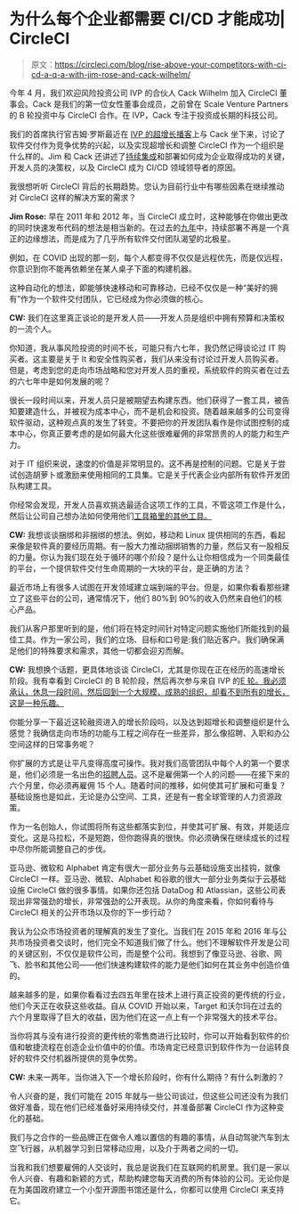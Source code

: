 # 为什么每个企业都需要 CI/CD 才能成功| CircleCI

> 原文：<https://circleci.com/blog/rise-above-your-competitors-with-ci-cd-a-q-a-with-jim-rose-and-cack-wilhelm/>

今年 4 月，我们欢迎风险投资公司 IVP 的合伙人 Cack Wilhelm 加入 CircleCI 董事会。Cack 是我们的第一位女性董事会成员，之前曾在 Scale Venture Partners 的 B 轮投资中与 CircleCI 合作。在 IVP，Cack 专注于投资成长期的科技公司。

我们的首席执行官吉姆·罗斯最近在 [IVP 的超增长播客](https://www.ivp.com/news/podcast/ivps-hypergrowth-podcast-circleci-ceo-jim-rose-on-the-rise-of-software-delivery-as-a-competitive-differentiator-and-what-its-like-hitting-the-stride-of-hypergrowth/)上与 Cack 坐下来，讨论了软件交付作为竞争优势的兴起，以及实现超增长和调整 CircleCI 作为一个组织是什么样的。Jim 和 Cack 还讲述了[持续集成](https://circleci.com/continuous-integration/)和部署如何成为企业取得成功的关键，开发人员的决策权，以及 CircleCI 成为 CI/CD 领域领导者的原因。

我很想听听 CircleCI 背后的长期趋势。您认为目前行业中有哪些因素在继续推动对 CircleCI 这样的解决方案的需求？


**Jim Rose:** 早在 2011 年和 2012 年，当 CircleCI 成立时，这种能够在你做出更改的同时快速发布代码的想法是相当新的。在过去的[九年](https://circleci.com/blog/circleci-celebrates-nine-years-millionth-user/)中，持续部署不再是一个真正的边缘想法，而是成为了几乎所有软件交付团队渴望的北极星。

例如，在 COVID 出现的那一刻，每个人都变得不仅仅是远程优先，而是仅远程，你意识到你不能再依赖坐在某人桌子下面的构建机器。

这种自动化的想法，即能够快速移动和可靠移动，已经不仅仅是一种“美好的拥有”作为一个软件交付团队，它已经成为你必须做的核心。

**CW:** 我们在这里真正谈论的是开发人员——开发人员是组织中拥有预算和决策权的一流个人。

你知道，我从事风险投资的时间不长，可能只有六七年，我仍然记得谈论过 IT 购买者。这主要是关于 It 和安全性购买者，我们从来没有讨论过开发人员购买者。但是，考虑到您的走向市场战略和您对开发人员的重视，系统软件的购买者在过去的六七年中是如何发展的呢？

很长一段时间以来，开发人员只是被期望去构建东西。他们获得了一套工具，被告知要建造什么，并被视为成本中心，而不是机会和投资。随着越来越多的公司变得软件驱动，这种观点真的发生了转变。不要把你的开发团队看作是你试图控制的成本中心，你真正要考虑的是如何最大化这些很难雇佣的非常昂贵的人的能力和生产力。

对于 IT 组织来说，速度的价值是非常明显的。这不再是控制的问题。它是关于尝试创造胡萝卜或激励来使用相同的工具集。它是关于代表企业内部所有软件开发团队构建工具。

你经常会发现，开发人员喜欢挑选最适合这项工作的工具，不管这项工作是什么，然后让公司自己想办法如何使用他们[工具箱里的其他工具。](https://circleci.com/blog/the-best-dev-tools-used-by-circleci-engineers/) 

**CW:** 我想谈谈捆绑和非捆绑的想法。例如，移动和 Linux 提供相同的东西，看起来像是软件真的要经历周期。有一股大力推动捆绑销售的力量，然后又有一股相反的力量。你认为我们现在处于循环的哪个阶段？是什么让你相信成为一个同类最佳的平台，一个提供软件交付生命周期的一大块的平台，是正确的方法？


最近市场上有很多人试图在开发领域建立端到端的平台。但是，如果你看看那些建立了这些平台的公司，通常情况下，他们 80%到 90%的收入仍然来自他们的核心产品。

我们从客户那里听到的是，他们将在特定时间针对特定问题实施他们所能找到的最佳工具。作为一家公司，我们的立场、目标和口号是:我们贴近客户。我们确保满足他们的特殊要求和需求，其他一切都会迎刃而解。

**CW:** 我想换个话题，更具体地谈谈 CircleCI，尤其是你现在正在经历的高速增长阶段。我有幸看到 CircleCI 的 B 轮阶段，然后再次参与来自 IVP 的[E 轮。我必须承认，休息一段时间，然后回到一个大规模、成熟的组织，却看不到所有的增长，这是一种乐趣。](https://circleci.com/blog/announcing-circleci-s-100m-series-e/)

你能分享一下最近这轮融资进入的增长阶段吗，以及达到超增长和调整组织是什么感觉？我确信走向市场的功能与工程之间存在一些差异，那么像招聘、入职和办公空间这样的日常事务呢？

你扩展的方式是让平凡变得高度可操作。我对我们高管团队中每个人的第一个要求是，他们必须是一名出色的[招聘人员](https://circleci.com/blog/how-we-interview-software-engineers-what-we-ve-learned-what-we-ve-changed/)。这不是雇佣第一个人的问题——在接下来的六个月里，你必须再雇佣 15 个人。随着时间的推移，如何使其可扩展和可重复？基础设施也是如此，无论是办公空间、工具，还是有一套全球管理的人力资源政策。

作为一名创始人，你试图将所有这些都落实到位，并使其可扩展、有效，并能适应变化。这是马拉松，不是短跑，但你跑得真的很快。你必须确保在继续成长的过程中尽你所能调整自己的步伐。

亚马逊、微软和 Alphabet 肯定有很大一部分业务与云基础设施支出挂钩，就像 CircleCI 一样。亚马逊、微软、Alphabet 和谷歌的很大一部分业务类似于云基础设施 CircleCI 做的很多事情。如果你还包括 DataDog 和 Atlassian，这些公司表现出非常强劲的增长，非常强劲的公开表现。从你的角度来看，你如何看待与 CircleCI 相关的公开市场以及你的下一步行动？


我认为公众市场投资者的理解真的发生了变化。当我们在 2015 年和 2016 年与公共市场投资者交谈时，他们完全不知道我们做了什么。他们不理解软件开发是公司的关键区别，不仅仅是软件公司，而是整个公司。我想到了像亚马逊、谷歌、网飞、脸书和其他公司——他们快速构建软件的能力是他们如何在其业务中创造价值的。

越来越多的是，如果你看看过去四五年里在技术上进行真正投资的更传统的行业，他们今天正在收获这些收益。自从 COVID 开始以来，Target 和沃尔玛在过去的六个月里取得了巨大的收益，因为他们在这一点上有一个非常强大的技术平台。

当你将其与没有进行投资的更传统的零售商进行比较时，你可以开始看到软件的价值和敏捷流程在创造企业价值中的价值。市场肯定已经意识到软件作为一台运转良好的软件交付机器所提供的竞争优势。


**CW:** 未来一两年，当你进入下一个增长阶段时，你有什么期待？有什么刺激的？


令人兴奋的是，我们可能在 2015 年就与一些公司谈过，但这些公司还没有为我们做好准备，现在他们已经准备好采用持续交付，并准备部署 CircleCI 作为这种变化的基础。

我们与之合作的一些品牌正在做令人难以置信的有趣的事情，从自动驾驶汽车到太空飞行器，从机器学习到日常移动应用，以及介于两者之间的一切。

当我和我们想要雇佣的人交谈时，我总是说我们在互联网的机房里。我们是一家以令人兴奋、有趣和新颖的方式，帮助构建您每天消费的所有体验的公司。无论你是在为美国政府建立一个小型开源图书馆还是什么，你都可以使用 CircleCI 来支持它。